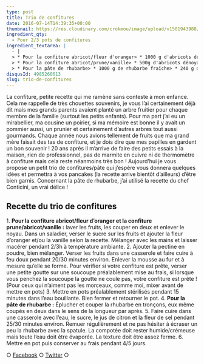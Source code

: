 ```yaml
---
type: post
title: Trio de confitures
date: 2016-07-14T14:39:35+00:00
thumbnail: https://res.cloudinary.com/crokmou/image/upload/v1501943988/trio-confiture-crokmou-blog-culinaire.jpg
ingredient_qty: 
  - Pour 2/3 pots de confitures
ingredient_textarea: |
  - |
  > * Pour la confiture abricot/fleur d'oranger> * 1000 g d'abricots dénoyautés> * 500g de sucre en poudre> * 30g de pectine Impérial Pec (la dose peut être différente selon les marques)> * 2 càs d'eau de fleur d'oranger> * 2 grains de cardamome (facultatif)
  > * Pour la confiture abricot/prune/vanille> * 500g d'abricots dénoyautés> * 500g de prunes dénoyautés> * 500g de sucre en poudre> * 30g de pectine Impérial Pec> * 1 bâton de vanille
  > * Pour la pâte de rhubarbe> * 1000 g de rhubarbe fraîche> * 240 g de sucre muscovado (ou cassonade brune)> * le jus de 2 citrons jaune> * 4 pincée de fleur de sel> * 200 ml d'eau
disqusId: 4985260613
slug: trio-de-confitures
---
```


La confiture, petite recette qui me ramène sans conteste à mon enfance. Cela me rappelle de très chouettes souvenirs, je vous l’ai certainement déjà dit mais mes grands parents avaient planté un arbre fruitier pour chaque membre de la famille (surtout les petits enfants). Pour ma part j’ai eu un mirabellier, ma cousine un poirier, si ma mémoire est bonne il y avait un pommier aussi, un prunier et certainement d’autres arbres tout aussi gourmands. Chaque année nous avions tellement de fruits que ma grand mère faisait des tas de confiture, et je dois dire que mes papilles en gardent un bon souvenir ! 20 ans après il m’arrive de faire des petits essais à la maison, rien de professionnel, pas de marmite en cuivre ni de thermomètre à confiture mais cela reste néanmoins très bon ! Aujourd’hui je vous propose un petit trio de confitures/pâte qui j’espère vous donnera quelques idées et permettra à vos pancakes (la recette arrive bientôt d’ailleurs) d’être bien garnis. Concernant la pâte de rhubarbe, j’ai utilisé la recette du chef Conticini, un vrai délice !  

## **Recette du trio de confitures**

1\. **Pour la confiture abricot/fleur d’oranger et la confiture prune/abricot/vanille :** laver les fruits, les couper en deux et enlever le noyau. Dans un saladier, verser le sucre sur les fruits et ajouter la fleur d’oranger et/ou la vanille selon la recette. Mélanger avec les mains et laisser macérer pendant 2/3h à température ambiante. 2\. Ajouter la pectine en poudre, bien mélanger. Verser les fruits dans une casserole et faire cuire à feu doux pendant 20/30 minutes environ. Enlever la mousse au fur et à mesure qu’elle se forme. Pour vérifier si votre confiture est prête, verser une petite goutte sur une soucoupe préalablement mise au frais, si lorsque vous penchez la soucoupe la goutte ne coule pas, votre confiture est prête ! (Pour ceux qui n’aiment pas les morceaux, comme moi, mixer avant de mettre en pots) 3\. Mettre en pots préalablement stérilisés pendant 15 minutes dans l’eau bouillante. Bien fermer et retourner le pot. 4\. **Pour la pâte de rhubarbe :** Éplucher et couper la rhubarbe en tronçons, eux même coupés en deux dans le sens de la longueur par après. 5\. Faire cuire dans une casserole avec l’eau, le sucre, le jus de citron et la fleur de sel pendant 25/30 minutes environ. Remuer régulièrement et ne pas hésiter à écraser un peu la rhubarbe avec la spatule. La compotée doit rester humide/crémeuse mais toute l’eau doit être évaporée. La texture doit être assez ferme. 6\. Mettre en pot puis conserver au frais pendant 4/5 jours.  

○ [Facebook](https://www.facebook.com/crokmou.blog) ○ [Twitter](https://twitter.com/Crokmou) ○